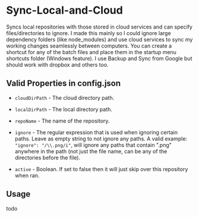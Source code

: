 
# Sync-Local-and-Cloud

Syncs local repositories with those stored in cloud services and can specify files/directories to ignore. I made this mainly so I could ignore large dependency folders (like node_modules) and use cloud services to sync my working changes seamlessly between computers.
You can create a shortcut for any of the batch files and place them in the startup menu shortcuts folder (Windows feature).
I use Backup and Sync from Google but should work with dropbox and others too.

## Valid Properties in config.json
  
- `cloudDirPath` - The cloud directory path.

- `localDirPath` - The local directory path.

- `repoName` - The name of the repository.

- `ignore` - The regular expression that is used when ignoring certain paths. Leave as empty string to not ignore any paths. A valid example: `"ignore": "/\\.png/i"`, will ignore any paths that contain ".png" anywhere in the path (not just the file name, can be any of the directories before the file).

- `active` - Boolean. If set to false then it will just skip over this repository when ran.

## Usage
todo
